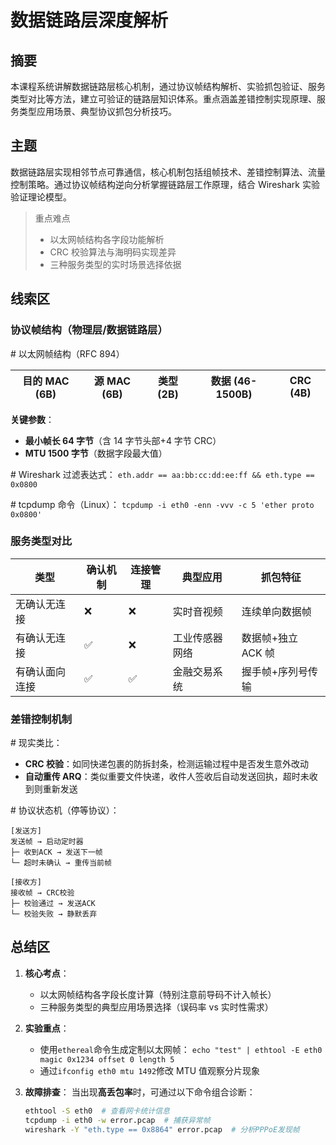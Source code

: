 # 数据链路层深度解析

## 摘要

本课程系统讲解数据链路层核心机制，通过协议帧结构解析、实验抓包验证、服务类型对比等方法，建立可验证的链路层知识体系。重点涵盖差错控制实现原理、服务类型应用场景、典型协议抓包分析技巧。

## 主题

数据链路层实现相邻节点可靠通信，核心机制包括组帧技术、差错控制算法、流量控制策略。通过协议帧结构逆向分析掌握链路层工作原理，结合 Wireshark 实验验证理论模型。

> 重点难点
>
> - 以太网帧结构各字段功能解析
> - CRC 校验算法与海明码实现差异
> - 三种服务类型的实时场景选择依据

## 线索区

### 协议帧结构（物理层/数据链路层）

\# 以太网帧结构（RFC 894）

| 目的 MAC (6B) | 源 MAC (6B) | 类型 (2B) | 数据 (46-1500B) | CRC (4B) |
| ------------- | ----------- | --------- | --------------- | -------- |

**关键参数**：

- **最小帧长 64 字节**（含 14 字节头部+4 字节 CRC）
- **MTU 1500 字节**（数据字段最大值）

\# Wireshark 过滤表达式：
`eth.addr == aa:bb:cc:dd:ee:ff && eth.type == 0x0800`

\# tcpdump 命令（Linux）：
`tcpdump -i eth0 -enn -vvv -c 5 'ether proto 0x0800'`

### 服务类型对比

| 类型           | 确认机制 | 连接管理 | 典型应用       | 抓包特征           |
| -------------- | -------- | -------- | -------------- | ------------------ |
| 无确认无连接   | ❌       | ❌       | 实时音视频     | 连续单向数据帧     |
| 有确认无连接   | ✅       | ❌       | 工业传感器网络 | 数据帧+独立 ACK 帧 |
| 有确认面向连接 | ✅       | ✅       | 金融交易系统   | 握手帧+序列号传输  |

### 差错控制机制

\# 现实类比：

- **CRC 校验**：如同快递包裹的防拆封条，检测运输过程中是否发生意外改动
- **自动重传 ARQ**：类似重要文件快递，收件人签收后自动发送回执，超时未收到则重新发送

\# 协议状态机（停等协议）：

```
[发送方]
发送帧 → 启动定时器
├─ 收到ACK → 发送下一帧
└─ 超时未确认 → 重传当前帧

[接收方]
接收帧 → CRC校验
├─ 校验通过 → 发送ACK
└─ 校验失败 → 静默丢弃
```

## 总结区

1. **核心考点**：

   - 以太网帧结构各字段长度计算（特别注意前导码不计入帧长）
   - 三种服务类型的典型应用场景选择（误码率 vs 实时性需求）

2. **实验重点**：

   - 使用`ethereal`命令生成定制以太网帧：
     `echo "test" | ethtool -E eth0 magic 0x1234 offset 0 length 5`
   - 通过`ifconfig eth0 mtu 1492`修改 MTU 值观察分片现象

3. **故障排查**：
   当出现**高丢包率**时，可通过以下命令组合诊断：

   ```bash
   ethtool -S eth0  # 查看网卡统计信息
   tcpdump -i eth0 -w error.pcap  # 捕获异常帧
   wireshark -Y "eth.type == 0x8864" error.pcap  # 分析PPPoE发现帧
   ```
